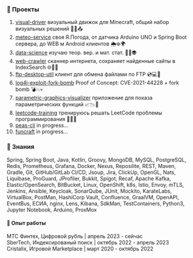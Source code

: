 ### 📂 Проекты

1. <a href="https://github.com/funcid/visual-driver">visual-driver</a> визуальный движок для Minecraft, общий набор визуальных решений 💎💽📤
2. <a href="https://github.com/funcid/meteo-service">meteo-service</a> своя Я.Погода, от датчика Arduino UNO и Spring Boot сервера, до WEB м Android клиентов 🌦❄🌍
3. <a href="https://github.com/funcid/data-science">data-science</a> изучаю теор. вер. и мат. стат. 🧠🤖👽
4. <a href="https://github.com/funcid/web-crawler">web-crawler</a> cканнер интернета, сохраняет найденные сайты в IndexSearch 🌐💾🔱
5. <a href="https://github.com/funcid/ftp-desktop-util">ftp-desktop-util</a> клиент для обмена файлами по FTP 💿💻📂
6. <a href="https://github.com/funcid/log4j-exploit-fork-bomb">log4j-exploit-fork-bomb</a> Proof of Concept: CVE-2021-44228 + fork bomb 💣💥💀
7. <a href="https://github.com/funcid/parametric-graphics-visualizer">parametric-graphics-visualizer</a> приложение для показа параметрических функций 📈📉📨
8. <a href="https://github.com/funcid/leetcode-training">leetcode-training</a> тренируюсь решать LeetCode проблемы программирования 🤯🤓👺
9. <a href="https://github.com/funcid/peas-cli">peas-cli</a> in progress...
10. <a href="https://github.com/funcid/peas-cli">funcraft</a> in progress...

### 🧠 Знания 
Spring, Spring Boot, Java, Kotlin, Groovy, MongoDB, MySQL, PostgreSQL, Redis, Prometheus, Grafana, Docker, Nexus, Reposilite, REST, Maven, Gradle, Git, GitHub/GitLab CI/CD, Jsoup, Jira, ClickUp, OpenGL, Nats, Liquibase, ProGuard, JProfiler, Bukkit, Spigot, Recaf, Apache Kafka, Elastic/OpenSearch, BitBucket, Linux, OpenShift, k8s, Istio, Envoy, mTLS, Jenkins, Ansible, Keycloak, SonarQube, JUnit, Mockito, KarateLabs, VirtualBox, PostMan, HashiCorp Vault, Confluence, GraalVM, OpenAPI, EventBus, ЕСИА, nginx, Lens, Kibana, SdkMan, TestContainers, Python3, Jupyter Notebook, Arduino, ProxMox



#### 💎 Опыт работы

МТС Финтех, Цифровой рубль | апрель 2023 - сейчас<br>
SberTech, Индексированый поиск | октябрь 2022 - апрель 2023<br>
Cristalix, Игровой Marketplace | март 2020 - октябрь 2022<br>
